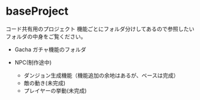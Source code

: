 # baseProject
コード共有用のプロジェクト
機能ごとにフォルダ分けしてあるので参照したいフォルダの中身をご覧ください。

* Gacha
  ガチャ機能のフォルダ
  
* NPC(制作途中)
  * ダンジョン生成機能（機能追加の余地はあるが、ベースは完成）
  * 敵の動き(未完成)
  * プレイヤーの挙動(未完成)
  

